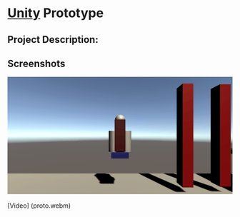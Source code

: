 # [Unity](https://unity.com/) Prototype

## Project Description:

## Screenshots


<img src='proto2.gif'>

[Video] (proto.webm)
